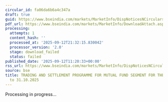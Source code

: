 ```yaml
---
circular_id: fa06da6b6a4c347a
draft: true
guid: https://www.bseindia.com/markets/MarketInfo/DispNoticesNCirculars.aspx?Noticeid={F0F94F90-0AD8-48FC-A420-23160B4DEA64}&noticeno=20250912-53&dt=09/12/2025&icount=53&totcount=103&flag=0
pdf_url: https://www.bseindia.com/markets/MarketInfo/DownloadAttach.aspx?id=20250912-53&attachedId=
processing:
  attempts: 1
  content_hash: ''
  processed_at: '2025-09-12T21:32:15.830042'
  processor_version: '2.0'
  stage: download_failed
  status: failed
published_date: '2025-09-12T11:20:33+00:00'
rss_url: https://www.bseindia.com/markets/MarketInfo/DispNoticesNCirculars.aspx?Noticeid={F0F94F90-0AD8-48FC-A420-23160B4DEA64}&noticeno=20250912-53&dt=09/12/2025&icount=53&totcount=103&flag=0
source: bse
title: TRADING AND SETTLEMENT PROGRAMME FOR MUTUAL FUND SEGMENT FOR THE PERIOD 01.10.2025
  to 31.10.2025
---
```


Processing in progress...